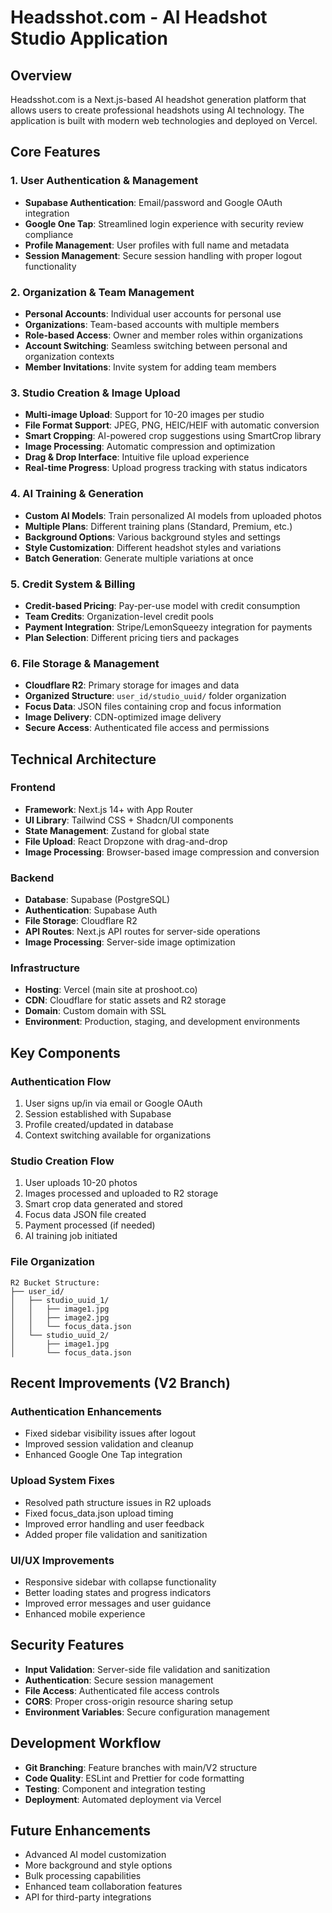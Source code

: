 # Headsshot.com - AI Headshot Studio Application

## Overview
Headsshot.com is a Next.js-based AI headshot generation platform that allows users to create professional headshots using AI technology. The application is built with modern web technologies and deployed on Vercel.

## Core Features

### 1. User Authentication & Management
- **Supabase Authentication**: Email/password and Google OAuth integration
- **Google One Tap**: Streamlined login experience with security review compliance
- **Profile Management**: User profiles with full name and metadata
- **Session Management**: Secure session handling with proper logout functionality

### 2. Organization & Team Management
- **Personal Accounts**: Individual user accounts for personal use
- **Organizations**: Team-based accounts with multiple members
- **Role-based Access**: Owner and member roles within organizations
- **Account Switching**: Seamless switching between personal and organization contexts
- **Member Invitations**: Invite system for adding team members

### 3. Studio Creation & Image Upload
- **Multi-image Upload**: Support for 10-20 images per studio
- **File Format Support**: JPEG, PNG, HEIC/HEIF with automatic conversion
- **Smart Cropping**: AI-powered crop suggestions using SmartCrop library
- **Image Processing**: Automatic compression and optimization
- **Drag & Drop Interface**: Intuitive file upload experience
- **Real-time Progress**: Upload progress tracking with status indicators

### 4. AI Training & Generation
- **Custom AI Models**: Train personalized AI models from uploaded photos
- **Multiple Plans**: Different training plans (Standard, Premium, etc.)
- **Background Options**: Various background styles and settings
- **Style Customization**: Different headshot styles and variations
- **Batch Generation**: Generate multiple variations at once

### 5. Credit System & Billing
- **Credit-based Pricing**: Pay-per-use model with credit consumption
- **Team Credits**: Organization-level credit pools
- **Payment Integration**: Stripe/LemonSqueezy integration for payments
- **Plan Selection**: Different pricing tiers and packages

### 6. File Storage & Management
- **Cloudflare R2**: Primary storage for images and data
- **Organized Structure**: `user_id/studio_uuid/` folder organization
- **Focus Data**: JSON files containing crop and focus information
- **Image Delivery**: CDN-optimized image delivery
- **Secure Access**: Authenticated file access and permissions

## Technical Architecture

### Frontend
- **Framework**: Next.js 14+ with App Router
- **UI Library**: Tailwind CSS + Shadcn/UI components
- **State Management**: Zustand for global state
- **File Upload**: React Dropzone with drag-and-drop
- **Image Processing**: Browser-based image compression and conversion

### Backend
- **Database**: Supabase (PostgreSQL)
- **Authentication**: Supabase Auth
- **File Storage**: Cloudflare R2
- **API Routes**: Next.js API routes for server-side operations
- **Image Processing**: Server-side image optimization

### Infrastructure
- **Hosting**: Vercel (main site at proshoot.co)
- **CDN**: Cloudflare for static assets and R2 storage
- **Domain**: Custom domain with SSL
- **Environment**: Production, staging, and development environments

## Key Components

### Authentication Flow
1. User signs up/in via email or Google OAuth
2. Session established with Supabase
3. Profile created/updated in database
4. Context switching available for organizations

### Studio Creation Flow
1. User uploads 10-20 photos
2. Images processed and uploaded to R2 storage
3. Smart crop data generated and stored
4. Focus data JSON file created
5. Payment processed (if needed)
6. AI training job initiated

### File Organization
```
R2 Bucket Structure:
├── user_id/
│   ├── studio_uuid_1/
│   │   ├── image1.jpg
│   │   ├── image2.jpg
│   │   └── focus_data.json
│   └── studio_uuid_2/
│       ├── image1.jpg
│       └── focus_data.json
```

## Recent Improvements (V2 Branch)

### Authentication Enhancements
- Fixed sidebar visibility issues after logout
- Improved session validation and cleanup
- Enhanced Google One Tap integration

### Upload System Fixes
- Resolved path structure issues in R2 uploads
- Fixed focus_data.json upload timing
- Improved error handling and user feedback
- Added proper file validation and sanitization

### UI/UX Improvements
- Responsive sidebar with collapse functionality
- Better loading states and progress indicators
- Improved error messages and user guidance
- Enhanced mobile experience

## Security Features
- **Input Validation**: Server-side file validation and sanitization
- **Authentication**: Secure session management
- **File Access**: Authenticated file access controls
- **CORS**: Proper cross-origin resource sharing setup
- **Environment Variables**: Secure configuration management

## Development Workflow
- **Git Branching**: Feature branches with main/V2 structure
- **Code Quality**: ESLint and Prettier for code formatting
- **Testing**: Component and integration testing
- **Deployment**: Automated deployment via Vercel

## Future Enhancements
- Advanced AI model customization
- More background and style options
- Bulk processing capabilities
- Enhanced team collaboration features
- API for third-party integrations
